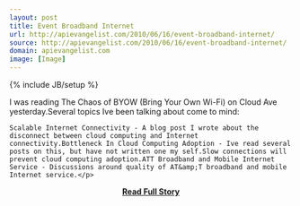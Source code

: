 ```yaml
---
layout: post
title: Event Broadband Internet
url: http://apievangelist.com/2010/06/16/event-broadband-internet/
source: http://apievangelist.com/2010/06/16/event-broadband-internet/
domain: apievangelist.com
image: [Image]
---
```

{% include JB/setup %}<p>I was reading The Chaos of BYOW (Bring Your Own Wi-Fi) on Cloud Ave yesterday.Several topics Ive been talking about come to mind:

	Scalable Internet Connectivity - A blog post I wrote about the disconnect between cloud computing and Internet connectivity.Bottleneck In Cloud Computing Adoption - Ive read several posts on this, but have not written one my self.Slow connections will prevent cloud computing adoption.ATT Broadband and Mobile Internet Service - Discussions around quality of AT&amp;T broadband and mobile Internet service.</p>
<center><p><a href="http://apievangelist.com/2010/06/16/event-broadband-internet/" style='padding:25px; font-sze:18px; font-weight: bold;'>Read Full Story</a></p></center>
